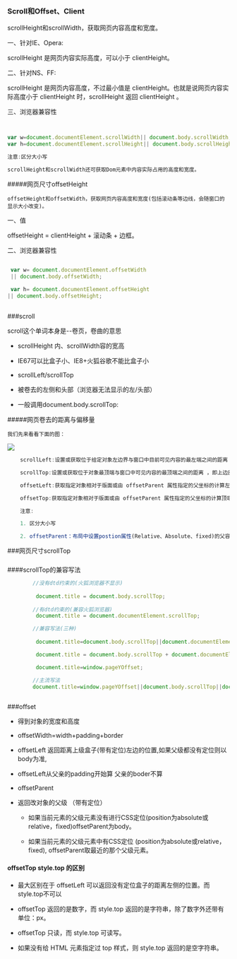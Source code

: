 ### Scroll和Offset、Client



scrollHeight和scrollWidth，获取网页内容高度和宽度。

一、针对IE、Opera:

scrollHeight 是网页内容实际高度，可以小于 clientHeight。

二、针对NS、FF:

scrollHeight 是网页内容高度，不过最小值是 clientHeight。也就是说网页内容实际高度小于 clientHeight 时，scrollHeight 返回 clientHeight 。

三、浏览器兼容性

```js


var w=document.documentElement.scrollWidth|| document.body.scrollWidth;
var h=document.documentElement.scrollHeight|| document.body.scrollHeight;

注意:区分大小写

scrollHeight和scrollWidth还可获取Dom元素中内容实际占用的高度和宽度。

```

#####网页尺寸offsetHeight

    offsetHeight和offsetWidth，获取网页内容高度和宽度(包括滚动条等边线，会随窗口的显示大小改变)。

一、值

offsetHeight = clientHeight + 滚动条 + 边框。

二、浏览器兼容性

```js

 var w= document.documentElement.offsetWidth || document.body.offsetWidth;
 
 var h= document.documentElement.offsetHeight|| document.body.offsetHeight;
 
```

###scroll
 
  scroll这个单词本身是--卷页，卷曲的意思
  
 * scrollHeight 内、scrollWidth容的宽高
 
  * IE67可以比盒子小、IE8+火狐谷歌不能比盒子小
  
  
 *  scrollLeft/scrollTop
  
  * 被卷去的左侧和头部（浏览器无法显示的左/头部）

  * 一般调用document.body.scrollTop:




#####网页卷去的距离与偏移量

    我们先来看看下面的图：

   ![](http://img.mukewang.com/5347b2b10001e1a307520686.jpg)

```js
    scrollLeft:设置或获取位于给定对象左边界与窗口中目前可见内容的最左端之间的距离 ，即左边灰色的内容。

    scrollTop:设置或获取位于对象最顶端与窗口中可见内容的最顶端之间的距离 ，即上边灰色的内容。

    offsetLeft:获取指定对象相对于版面或由 offsetParent 属性指定的父坐标的计算左侧位置 。

    offsetTop:获取指定对象相对于版面或由 offsetParent 属性指定的父坐标的计算顶端位置 。

    注意:

    1. 区分大小写

    2. offsetParent：布局中设置postion属性(Relative、Absolute、fixed)的父容器，从最近的父节点开始，一层层向上找，直到HTML的body。

```

###网页尺寸scrollTop

###



####scrollTop的兼容写法

```js
        //没有dtd约束的(火狐浏览器不显示)
        
         document.title = document.body.scrollTop;
         
        //有dtd约束的(兼容火狐浏览器)
         document.title = document.documentElement.scrollTop;

        //兼容写法(三种)
        
         document.title=document.body.scrollTop||document.documentElement.scrollTop;

         document.title = document.body.scrollTop + document.documentElement.scrollTop;

         document.title=window.pageYOffset;

        //主流写法
        document.title=window.pageYOffset||document.body.scrollTop||document.documentElement.scrollTop;
     
```

###offset
 
 * 得到对象的宽度和高度
 
 * offsetWidth=width+padding+border

 * offsetLeft 返回距离上级盒子(带有定位)左边的位置,如果父级都没有定位则以body为准,
  
  * offsetLeft从父亲的padding开始算 父亲的boder不算
  
  
 * offsetParent
 
  * 返回改对象的父级 （带有定位）
  
    * 如果当前元素的父级元素没有进行CSS定位(position为absolute或relative，fixed)offsetParent为body。

    * 如果当前元素的父级元素中有CSS定位		(position为absolute或relative，fixed),	offsetParent取最近的那个父级元素。


#### offsetTop style.top 的区别

* 最大区别在于  offsetLeft  可以返回没有定位盒子的距离左侧的位置。而style.top不可以

* offsetTop 返回的是数字，而 style.top 返回的是字符串，除了数字外还带有单位：px。

* offsetTop 只读，而 style.top 可读写。

* 如果没有给 HTML 元素指定过 top 样式，则 style.top 返回的是空字符串。


###

